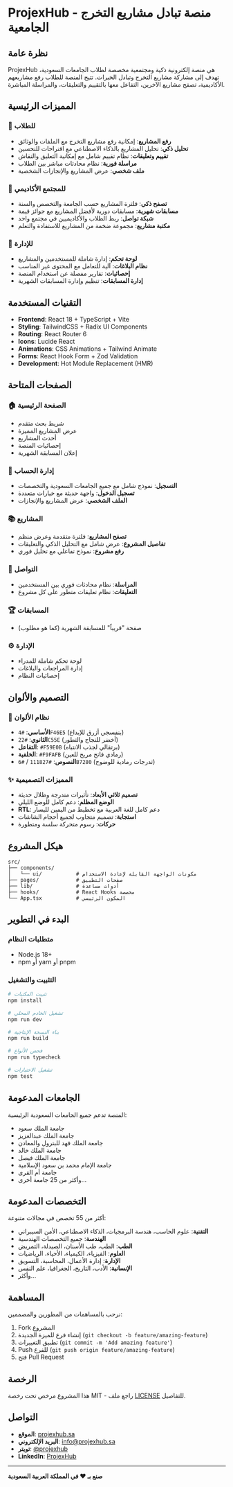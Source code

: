 # ProjexHub - منصة تبادل مشاريع التخرج الجامعية


## نظرة عامة

ProjexHub هي منصة إلكترونية ذكية ومجتمعية مخصصة لطلاب الجامعات السعودية، تهدف إلى مشاركة مشاريع التخرج وتبادل الخبرات. تتيح المنصة للطلاب رفع مشاريعهم الأكاديمية، تصفح مشاريع الآخرين، التفاعل معها بالتقييم والتعليقات، والمراسلة المباشرة.

## المميزات الرئيسية

### 🌟 للطلاب

- **رفع المشاريع**: إمكانية رفع مشاريع التخرج مع الملفات والوثائق
- **تحليل ذكي**: تحليل المشاريع بالذكاء الاصطناعي مع اقتراحات للتحسين
- **تقييم وتعليقات**: نظام تقييم شامل مع إمكانية التعليق والنقاش
- **مراسلة فورية**: نظام محادثات مباشر بين الطلاب
- **ملف شخصي**: عرض المشاريع والإنجازات الشخصية

### 🎯 للمجتمع الأكاديمي

- **تصفح ذكي**: فلترة المشاريع حسب الجامعة والتخصص والسنة
- **مسابقات شهرية**: مسابقات دورية لأفضل المشاريع مع جوائز قيمة
- **شبكة تواصل**: ربط الطلاب والأكاديميين في مجتمع واحد
- **مكتبة مشاريع**: مجموعة ضخمة من المشاريع للاستفادة والتعلم

### 🔧 للإدارة

- **لوحة تحكم**: إدارة شاملة للمستخدمين والمشاريع
- **نظام البلاغات**: آلية للتعامل مع المحتوى غير المناسب
- **إحصائيات**: تقارير مفصلة عن استخدام المنصة
- **إدارة المسابقات**: تنظيم وإدارة المسابقات الشهرية

## التقنيات المستخدمة

- **Frontend**: React 18 + TypeScript + Vite
- **Styling**: TailwindCSS + Radix UI Components
- **Routing**: React Router 6
- **Icons**: Lucide React
- **Animations**: CSS Animations + Tailwind Animate
- **Forms**: React Hook Form + Zod Validation
- **Development**: Hot Module Replacement (HMR)

## الصفحات المتاحة

### 🏠 الصفحة الرئيسية

- شريط بحث متقدم
- عرض المشاريع المميزة
- أحدث المشاريع
- إحصائيات المنصة
- إعلان المسابقة الشهرية

### 📝 إدارة الحساب

- **التسجيل**: نموذج شامل مع جميع الجامعات السعودية والتخصصات
- **تسجيل الدخول**: واجهة حديثة مع خيارات متعددة
- **الملف الشخصي**: عرض المشاريع والإنجازات

### 📚 المشاريع

- **تصفح المشاريع**: فلترة متقدمة وعرض منظم
- **تفاصيل المشروع**: عرض شامل مع التحليل الذكي والتعليقات
- **رفع مشروع**: نموذج تفاعلي مع تحليل فوري

### 💬 التواصل

- **المراسلة**: نظام محادثات فوري بين المستخدمين
- **التعليقات**: نظام تعليقات متطور على كل مشروع

### 🏆 المسابقات

- صفحة "قريباً" للمسابقة الشهرية (كما هو مطلوب)

### ⚙️ الإدارة

- لوحة تحكم شاملة للمدراء
- إدارة المراجعات والبلاغات
- إحصائيات النظام

## التصميم والألوان

### 🎨 نظام الألوان

- **الأساسي**: `#4F46E5` (بنفسجي أزرق للإبداع)
- **الثانوي**: `#22C55E` (أخضر للنجاح والتطور)
- **التفاعل**: `#F59E0B` (برتقالي لجذب الانتباه)
- **الخلفية**: `#F9FAFB` (رمادي فاتح مريح للعين)
- **النصوص**: `#111827` / `#6B7280` (تدرجات رمادية للوضوح)

### ✨ المميزات التصميمية

- **تصميم ثلاثي الأبعاد**: تأثيرات متدرجة وظلال حديثة
- **الوضع المظلم**: دعم كامل للوضع الليلي
- **RTL**: دعم كامل للغة العربية مع تخطيط من اليمين لليسار
- **استجابة**: تصميم متجاوب لجميع أحجام الشاشات
- **حركات**: رسوم متحركة سلسة ومتطورة

## هيكل المشروع

```
src/
├── components/
│   └── ui/           # مكونات الواجهة القابلة لإعادة الاستخدام
├── pages/            # صفحات التطبيق
├── lib/              # أدوات مساعدة
├── hooks/            # React Hooks مخصصة
└── App.tsx           # المكون الرئيسي
```

## البدء في التطوير

### متطلبات النظام

- Node.js 18+
- npm أو yarn أو pnpm

### التثبيت والتشغيل

```bash
# تثبيت المكتبات
npm install

# تشغيل الخادم المحلي
npm run dev

# بناء النسخة الإنتاجية
npm run build

# فحص الأنواع
npm run typecheck

# تشغيل الاختبارات
npm test
```

## الجامعات المدعومة

المنصة تدعم جميع الجامعات السعودية الرئيسية:

- جامعة الملك سعود
- جامعة الملك عبدالعزيز
- جامعة الملك فهد للبترول والمعادن
- جامعة الملك خالد
- جامعة الملك فيصل
- جامعة الإمام محمد بن سعود الإسلامية
- جامعة أم القرى
- وأكثر من 25 جامعة أخرى...

## التخصصات المدعومة

أكثر من 55 تخصص في مجالات متنوعة:

- **التقنية**: علوم الحاسب، هندسة البرمجيات، الذكاء الاصطناعي، الأمن السيبراني
- **الهندسة**: جميع التخصصات الهندسية
- **الطب**: الطب، طب الأسنان، الصيدلة، التمريض
- **العلوم**: الفيزياء، الكيمياء، الأحياء، الرياضيات
- **الإدارة**: إدارة الأعمال، المحاسبة، التسويق
- **الإنسانية**: الأدب، التاريخ، الجغرافيا، علم النفس
- وأكثر...

## المساهمة

نرحب بالمساهمات من المطورين والمصممين:

1. Fork المشروع
2. إنشاء فرع للميزة الجديدة (`git checkout -b feature/amazing-feature`)
3. تطبيق التغييرات (`git commit -m 'Add amazing feature'`)
4. Push للفرع (`git push origin feature/amazing-feature`)
5. فتح Pull Request

## الرخصة

هذا المشروع مرخص تحت رخصة MIT - راجع ملف [LICENSE](LICENSE) للتفاصيل.

## التواصل

- **الموقع**: [projexhub.sa](https://projexhub.sa)
- **البريد الإلكتروني**: info@projexhub.sa
- **تويتر**: [@projexhub](https://twitter.com/projexhub)
- **LinkedIn**: [ProjexHub](https://linkedin.com/company/projexhub)

---

**صنع بـ ❤️ في المملكة العربية السعودية**
